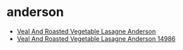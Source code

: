 # anderson

 * [Veal And Roasted Vegetable Lasagne Anderson](../../index/v/veal-and-roasted-vegetable-lasagne-anderson-14986.json)
 * [Veal And Roasted Vegetable Lasagne Anderson 14986](../../index/v/veal-and-roasted-vegetable-lasagne-anderson-14986.json)
